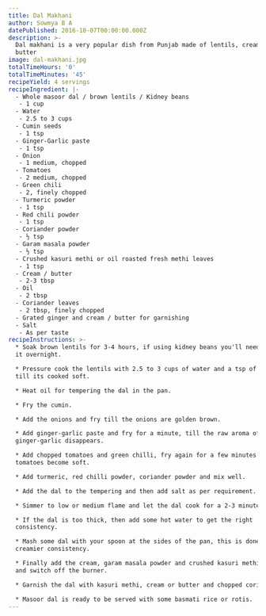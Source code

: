 ```yaml
---
title: Dal Makhani
author: Sowmya B A
datePublished: 2016-10-07T00:00:00.000Z
description: >-
  Dal makhani is a very popular dish from Punjab made of lentils, cream and
  butter
image: dal-makhani.jpg
totalTimeHours: '0'
totalTimeMinutes: '45'
recipeYield: 4 servings
recipeIngredient: |-
  - Whole masoor dal / brown lentils / Kidney beans
   - 1 cup
  - Water
   - 2.5 to 3 cups
  - Cumin seeds
   - 1 tsp
  - Ginger-Garlic paste
   - 1 tsp
  - Onion
   - 1 medium, chopped
  - Tomatoes
   - 2 medium, chopped
  - Green chili
   - 2, finely chopped
  - Turmeric powder
   - 1 tsp
  - Red chili powder
   - 1 tsp
  - Coriander powder
   - ½ tsp
  - Garam masala powder
   - ½ tsp
  - Crushed kasuri methi or oil roasted fresh methi leaves
   - 1 tsp
  - Cream / butter
   - 2-3 tbsp
  - Oil
   - 2 tbsp
  - Coriander leaves
   - 2 tbsp, finely chopped
  - Grated ginger and cream / butter for garnishing
  - Salt
   - As per taste
recipeInstructions: >-
  * Soak brown lentils for 3-4 hours, if using kidney beans you'll need to soak
  it overnight.

  * Pressure cook the lentils with 2.5 to 3 cups of water and a tsp of salt,
  till its cooked soft.

  * Heat oil for tempering the dal in the pan.

  * Fry the cumin.

  * Add the onions and fry till the onions are golden brown.

  * Add ginger-garlic paste and fry for a minute, till the raw aroma of
  ginger-garlic disappears.

  * Add chopped tomatoes and green chilli, fry again for a few minutes till the
  tomatoes become soft.

  * Add turmeric, red chilli powder, coriander powder and mix well.

  * Add the dal to the tempering and then add salt as per requirement.

  * Simmer to low or medium flame and let the dal cook for a 2-3 minutes.

  * If the dal is too thick, then add some hot water to get the right
  consistency.

  * Mash some dal with your spoon at the sides of the pan, this is done to get a
  creamier consistency.

  * Finally add the cream, garam masala powder and crushed kasuri methi. Stir
  and switch off the burner.

  * Garnish the dal with kasuri methi, cream or butter and chopped coriander.

  * Masoor dal is ready to be served with some basmati rice or rotis.
---
```





